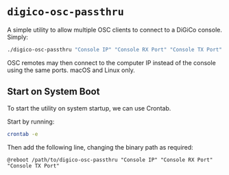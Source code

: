 # `digico-osc-passthru`

A simple utility to allow multiple OSC clients to connect to a DiGiCo console. Simply:

```bash
./digico-osc-passthru "Console IP" "Console RX Port" "Console TX Port"
```

OSC remotes may then connect to the computer IP instead of the console using the same ports. macOS and Linux only.

## Start on System Boot

To start the utility on system startup, we can use Crontab.

Start by running:
```bash
crontab -e
```

Then add the following line, changing the binary path as required:
```
@reboot /path/to/digico-osc-passthru "Console IP" "Console RX Port" "Console TX Port"
```